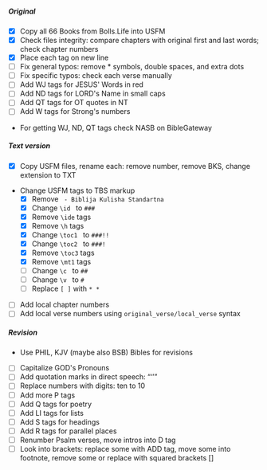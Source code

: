 ##### Original

- [x] Copy all 66 Books from Bolls.Life into USFM
- [x] Check files integrity: compare chapters with original first and last words; check chapter numbers
- [x] Place each tag on new line
- [ ] Fix general typos: remove * symbols, double spaces, and extra dots
- [ ] Fix specific typos: check each verse manually 
- [ ] Add WJ tags for JESUS' Words in red
- [ ] Add ND tags for LORD's Name in small caps
- [ ] Add QT tags for OT quotes in NT
- [ ] Add W tags for Strong's numbers

- For getting WJ, ND, QT tags check NASB on BibleGateway

##### Text version

- [x] Copy USFM files, rename each: remove number, remove BKS, change extension to TXT 
- Change USFM tags to TBS markup 
  - [x] Remove ` - Biblija Kulisha Standartna`
  - [x] Change `\id ` to `###`
  - [x] Remove `\ide` tags 
  - [x] Remove `\h` tags 
  - [x] Change `\toc1 ` to `###!!`
  - [x] Change `\toc2 ` to `###!`
  - [x] Remove `\toc3` tags 
  - [x] Remove `\mt1` tags 
  - [ ] Change `\c ` to `##`
  - [ ] Change `\v ` to `#`
  - [ ] Replace `[ ]` with `* *`
- [ ] Add local chapter numbers 
- [ ] Add local verse numbers using `original_verse/local_verse` syntax

##### Revision

- Use PHIL, KJV (maybe also BSB) Bibles for revisions 

- [ ] Capitalize GOD's Pronouns
- [ ] Add quotation marks in direct speech: “‘’”
- [ ] Replace numbers with digits: ten to 10
- [ ] Add more P tags
- [ ] Add Q tags for poetry
- [ ] Add LI tags for lists
- [ ] Add S tags for headings
- [ ] Add R tags for parallel places
- [ ] Renumber Psalm verses, move intros into D tag
- [ ] Look into brackets: replace some with ADD tag, move some into footnote, remove some or replace with squared brackets []
